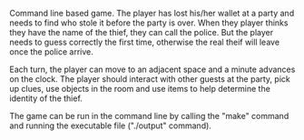 Command line based game. The player has lost his/her wallet at a party and needs to find who stole it before the party is over. When they player thinks they have the name of the thief, they can call the police. But the player needs to guess correctly the first time, otherwise the real theif will leave once the police arrive.

Each turn, the player can move to an adjacent space and a minute advances on the clock. The player should interact with other guests at the party, pick up clues, use objects in the room and use items to help determine the identity of the thief.

The game can be run in the command line by calling the "make" command and running the executable file ("./output" command). 
